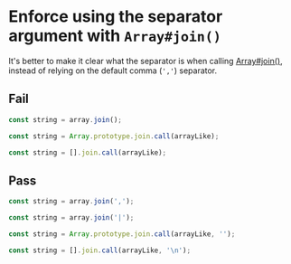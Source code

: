 # Enforce using the separator argument with `Array#join()`

<!-- Do not manually modify RULE_NOTICE part -->
<!-- RULE_NOTICE_START -->
<!-- RULE_NOTICE_END -->

It's better to make it clear what the separator is when calling [Array#join()](https://developer.mozilla.org/en-US/docs/Web/JavaScript/Reference/Global_Objects/Array/join), instead of relying on the default comma (`','`) separator.

## Fail

```js
const string = array.join();
```

```js
const string = Array.prototype.join.call(arrayLike);
```

```js
const string = [].join.call(arrayLike);
```

## Pass

```js
const string = array.join(',');
```

```js
const string = array.join('|');
```

```js
const string = Array.prototype.join.call(arrayLike, '');
```

```js
const string = [].join.call(arrayLike, '\n');
```
